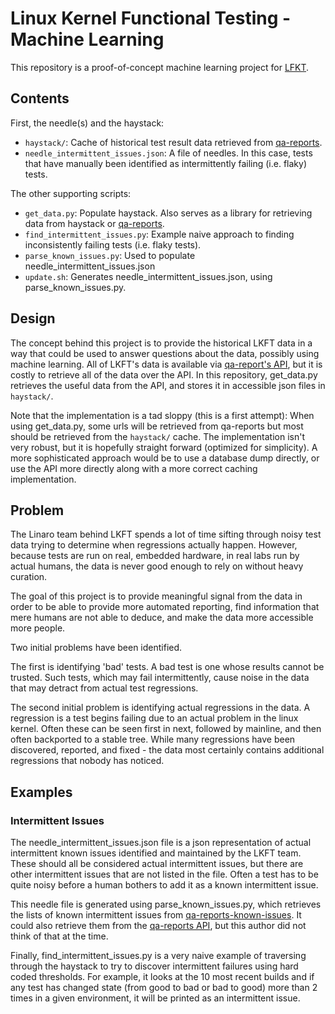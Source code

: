 # Linux Kernel Functional Testing - Machine Learning

This repository is a proof-of-concept machine learning project for
[LFKT](https://lkft.linaro.org).

## Contents

First, the needle(s) and the haystack:
- `haystack/`: Cache of historical test result data retrieved from
  [qa-reports](https://qa-reports.linaro.org/lkft).
- `needle_intermittent_issues.json`: A file of needles. In this case, tests
  that have manually been identified as intermittently failing (i.e. flaky)
  tests.

The other supporting scripts:
- `get_data.py`: Populate haystack. Also serves as a library for retrieving
  data from haystack or [qa-reports](https://qa-reports.linaro.org/lkft).
- `find_intermittent_issues.py`: Example naive approach to finding
  inconsistently failing tests (i.e. flaky tests).
- `parse_known_issues.py`: Used to populate needle_intermittent_issues.json
- `update.sh`: Generates needle_intermittent_issues.json, using
  parse_known_issues.py.

## Design

The concept behind this project is to provide the historical LKFT data in a way
that could be used to answer questions about the data, possibly using machine
learning. All of LKFT's data is available via [qa-report's
API](https://qa-reports.linaro.org/api/), but it is costly to retrieve all of
the data over the API. In this repository, get_data.py retrieves the useful
data from the API, and stores it in accessible json files in `haystack/`.

Note that the implementation is a tad sloppy (this is a first attempt): When
using get_data.py, some urls will be retrieved from qa-reports but most should
be retrieved from the `haystack/` cache. The implementation isn't very robust,
but it is hopefully straight forward (optimized for simplicity). A more
sophisticated approach would be to use a database dump directly, or use the API
more directly along with a more correct caching implementation.

## Problem

The Linaro team behind LKFT spends a lot of time sifting through noisy test
data trying to determine when regressions actually happen. However, because
tests are run on real, embedded hardware, in real labs run by actual humans,
the data is never good enough to rely on without heavy curation.

The goal of this project is to provide meaningful signal from the data in order
to be able to provide more automated reporting, find information that mere
humans are not able to deduce, and make the data more accessible more people.

Two initial problems have been identified.

The first is identifying 'bad' tests. A bad test is one whose results cannot be
trusted. Such tests, which may fail intermittently, cause noise in the data
that may detract from actual test regressions.

The second initial problem is identifying actual regressions in the data. A
regression is a test begins failing due to an actual problem in the linux
kernel. Often these can be seen first in next, followed by mainline, and then
often backported to a stable tree. While many regressions have been discovered,
reported, and fixed - the data most certainly contains additional regressions
that nobody has noticed.

## Examples

### Intermittent Issues

The needle_intermittent_issues.json file is a json representation of actual
intermittent known issues identified and maintained by the LKFT team. These
should all be considered actual intermittent issues, but there are other
intermittent issues that are not listed in the file. Often a test has to be
quite noisy before a human bothers to add it as a known intermittent issue.

This needle file is generated using parse_known_issues.py, which retrieves the
lists of known intermittent issues from
[qa-reports-known-issues](https://github.com/Linaro/qa-reports-known-issues).
It could also retrieve them from the [qa-reports
API](https://qa-reports.linaro.org/api/knownissues/), but this author did not
think of that at the time.

Finally, find_intermittent_issues.py is a very naive example of traversing
through the haystack to try to discover intermittent failures using hard coded
thresholds. For example, it looks at the 10 most recent builds and if any test
has changed state (from good to bad or bad to good) more than 2 times in a
given environment, it will be printed as an intermittent issue.
